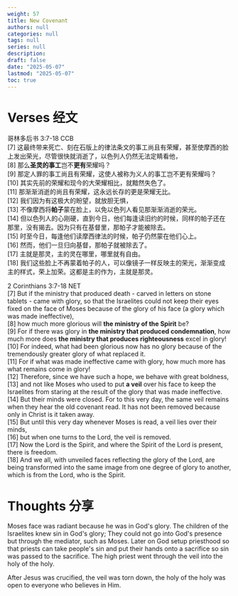 ```yaml
---
weight: 57
title: New Covenant
authors: null
categories: null
tags: null
series: null
description: 
draft: false
date: "2025-05-07"
lastmod: "2025-05-07"
toc: true
---
```


<!--more-->

# Verses 经文 
哥林多后书 3:7-18 CCB  
[7] 这最终带来死亡、刻在石版上的律法条文的事工尚且有荣耀，甚至使摩西的脸上发出荣光，尽管很快就消逝了，以色列人仍然无法定睛看他，   
[8] 那么<b>圣灵的事工</b>岂不<b>更有</b>荣耀吗？   
[9] 那定人罪的事工尚且有荣耀，这使人被称为义人的事工岂不更有荣耀吗？   
[10] 其实先前的荣耀和现今的大荣耀相比，就黯然失色了。   
[11] 那渐渐消逝的尚且有荣耀，这永远长存的更是荣耀无比。   
[12] 我们因为有这极大的盼望，就放胆无惧，   
[13] 不像摩西将<b>帕子</b>蒙在脸上，以免以色列人看见那渐渐消逝的荣光。   
[14] 但以色列人的心刚硬，直到今日，他们每逢读旧约的时候，同样的帕子还在那里，没有揭去。因为只有在基督里，那帕子才能被除去。   
[15] 时至今日，每逢他们读摩西律法的时候，帕子仍然蒙在他们心上。   
[16] 然而，他们一旦归向基督，那帕子就被除去了。   
[17] 主就是那灵，主的灵在哪里，哪里就有自由。   
[18] 我们这些脸上不再蒙着帕子的人，可以像镜子一样反映主的荣光，渐渐变成主的样式，荣上加荣。这都是主的作为，主就是那灵。

2 Corinthians 3:7-18 NET  
[7] But if the ministry that produced death - carved in letters on stone tablets - came with glory, so that the Israelites could not keep their eyes fixed on the face of Moses because of the glory of his face (a glory which was made ineffective),   
[8] how much more glorious will <b>the ministry of the Spirit</b> be?   
[9] For if there was glory in <b>the ministry that produced condemnation</b>, how much more does <b>the ministry that produces righteousness</b> excel in glory!   
[10] For indeed, what had been glorious now has no glory because of the tremendously greater glory of what replaced it.   
[11] For if what was made ineffective came with glory, how much more has what remains come in glory!   
[12] Therefore, since we have such a hope, we behave with great boldness,   
[13] and not like Moses who used to put <b>a veil</b> over his face to keep the Israelites from staring at the result of the glory that was made ineffective.   
[14] But their minds were closed. For to this very day, the same veil remains when they hear the old covenant read. It has not been removed because only in Christ is it taken away.   
[15] But until this very day whenever Moses is read, a veil lies over their minds,   
[16] but when one turns to the Lord, the veil is removed.   
[17] Now the Lord is the Spirit, and where the Spirit of the Lord is present, there is freedom.   
[18] And we all, with unveiled faces reflecting the glory of the Lord, are being transformed into the same image from one degree of glory to another, which is from the Lord, who is the Spirit.

# Thoughts 分享
Moses face was radiant because he was in God's glory.  The children of the Israelites knew sin in God's glory;  They could not go into God's presence but through the mediator, such as Moses.  Later on God setup priesthood so that priests can take people's sin and put their hands onto a sacrifice so sin was passed to the sacrifice.  The high priest went through the veil into the holy of the holy.    

After Jesus was crucified, the veil was torn down, the holy of the holy was open to everyone who believes in Him.  